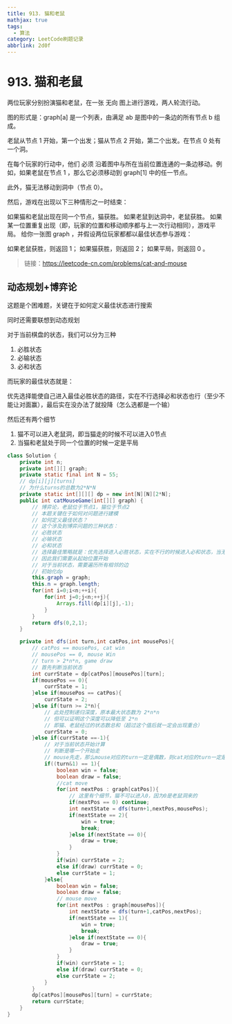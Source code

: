 ```yaml
---
title: 913. 猫和老鼠
mathjax: true
tags:
  - 算法
category: LeetCode刷题记录
abbrlink: 2d0f
---
```

# 913. 猫和老鼠

两位玩家分别扮演猫和老鼠，在一张 无向 图上进行游戏，两人轮流行动。

图的形式是：graph[a] 是一个列表，由满足 ab 是图中的一条边的所有节点 b 组成。

老鼠从节点 1 开始，第一个出发；猫从节点 2 开始，第二个出发。在节点 0 处有一个洞。

在每个玩家的行动中，他们 必须 沿着图中与所在当前位置连通的一条边移动。例如，如果老鼠在节点 1 ，那么它必须移动到 graph[1] 中的任一节点。

此外，猫无法移动到洞中（节点 0）。

然后，游戏在出现以下三种情形之一时结束：

如果猫和老鼠出现在同一个节点，猫获胜。
如果老鼠到达洞中，老鼠获胜。
如果某一位置重复出现（即，玩家的位置和移动顺序都与上一次行动相同），游戏平局。
给你一张图 graph ，并假设两位玩家都都以最佳状态参与游戏：

如果老鼠获胜，则返回 1；
如果猫获胜，则返回 2；
如果平局，则返回 0 。

> 链接：https://leetcode-cn.com/problems/cat-and-mouse

<!-- more -->

## 动态规划+博弈论

这题是个困难题，关键在于如何定义最佳状态进行搜索

同时还需要联想到动态规划

对于当前棋盘的状态，我们可以分为三种

1. 必胜状态
2. 必输状态
3. 必和状态

而玩家的最佳状态就是：

优先选择能使自己进入最佳必胜状态的路径，实在不行选择必和状态也行（至少不能让对面赢），最后实在没办法了就投降（怎么选都是一个输）

然后还有两个细节

1. 猫不可以进入老鼠洞，即当猫走的时候不可以进入0节点
2. 当猫和老鼠处于同一个位置的时候一定是平局

```java
class Solution {
    private int n;
    private int[][] graph;
    private static final int N = 55;
    // dp[i][j][turns]
    // 为什么turns的总数为2*N*N
    private static int[][][] dp = new int[N][N][2*N];
    public int catMouseGame(int[][] graph) {
        // 博弈论，老鼠位于节点1，猫位于节点2
        // 本题关键在于如何对问题进行建模
        // 如何定义最佳状态？
        // 这个涉及到博弈问题的三种状态：
        // 必胜状态
        // 必输状态
        // 必和状态
        // 选择最佳策略就是：优先选择进入必胜状态，实在不行的时候进入必和状态，当无法进入的时候就只能进入必输状态了
        // 因此我们需要从起始位置开始
        // 对于当前状态，需要遍历所有相邻的边
        // 初始化dp
        this.graph = graph;
        this.n = graph.length;
        for(int i=0;i<n;++i){
            for(int j=0;j<n;++j){
                Arrays.fill(dp[i][j],-1);
            }
        }
        return dfs(0,2,1);
    }

    private int dfs(int turn,int catPos,int mousePos){
        // catPos == mousePos, cat win
        // mousePos == 0, mouse Win
        // turn > 2*n*n, game draw
        // 首先判断当前状态
        int currState = dp[catPos][mousePos][turn];
        if(mousePos == 0){
            currState = 1;
        }else if(mousePos == catPos){
            currState = 2;
        }else if(turn >= 2*n){
            // 此处控制递归深度，原本最大状态数为 2*n*n
            // 但可以证明这个深度可以降低至 2*n
            // 即猫、老鼠经过的状态数总和（超过这个值后就一定会出现重合）
            currState = 0;
        }else if(currState ==-1){
            // 对于当前状态开始计算
            // 判断是哪一个开始走
            // mouse先走，那么mouse对应的turn一定是偶数，则cat对应的turn一定是奇数
            if((turn&1) == 1){
                boolean win = false;
                boolean draw = false;
                //cat move
                for(int nextPos : graph[catPos]){
                    // 这里有个细节，猫不可以进入0，因为0是老鼠洞来的
                    if(nextPos == 0) continue;
                    int nextState = dfs(turn+1,nextPos,mousePos);
                    if(nextState == 2){
                        win = true;
                        break;
                    }else if(nextState == 0){
                        draw = true;
                    }
                }
                if(win) currState = 2;
                else if(draw) currState = 0;
                else currState = 1;
            }else{
                boolean win = false;
                boolean draw = false;
                // mouse move
                for(int nextPos : graph[mousePos]){
                    int nextState = dfs(turn+1,catPos,nextPos);
                    if(nextState == 1){
                        win = true;
                        break;
                    }else if(nextState == 0){
                        draw = true;
                    }
                }
                if(win) currState = 1;
                else if(draw) currState = 0;
                else currState = 2;
            }
        }
        dp[catPos][mousePos][turn] = currState;
        return currState;
    }
}
```

